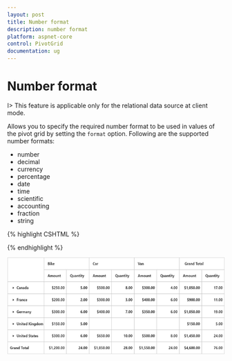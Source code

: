 ```yaml
---
layout: post
title: Number format
description: number format 
platform: aspnet-core
control: PivotGrid
documentation: ug
---
```


# Number format 

I> This feature is applicable only for the relational data source at client mode.

Allows you to specify the required number format to be used in values of the pivot grid by setting the `format` option. Following are the supported number formats:

* number
* decimal
* currency
* percentage
* date
* time
* scientific
* accounting
* fraction
* string

{% highlight CSHTML %}

<ej-pivot-grid id="PivotGrid1" load="onload">
    <e-data-source>
        <e-pivot-rows>
            <e-row-field field-name="State" field-caption="State"></e-row-field>
            <e-row-field field-name="Country" field-caption="Country"></e-row-field>
        </e-pivot-rows>
        <e-pivot-columns>
            <e-column-field field-name="Product" field-caption="Product"></e-column-field>
        </e-pivot-columns>
        <e-pivot-values>
            <e-value-field field-name="Amount" field-caption="Amount" format="currency"></e-value-field>
            <e-value-field field-name="Quantity" field-caption="Quantity" format="decimal"></e-value-field>
        </e-pivot-values>
    </e-data-source>
</ej-pivot-grid>

 {% endhighlight %}

![](Number-Format_images/Numberformat.png)

